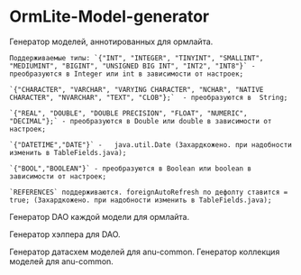 OrmLite-Model-generator
=======================

Генератор моделей, аннотированных для ормлайта.

    Поддерживаемые типы: `{"INT", "INTEGER", "TINYINT", "SMALLINT", "MEDIUMINT", "BIGINT", "UNSIGNED BIG INT", "INT2", "INT8"}` - преобразуются в Integer или int в зависимости от настроек;

    `{"CHARACTER", "VARCHAR", "VARYING CHARACTER", "NCHAR", "NATIVE CHARACTER", "NVARCHAR", "TEXT", "CLOB"};`  - преобразуются в  String;

    `{"REAL", "DOUBLE", "DOUBLE PRECISION", "FLOAT", "NUMERIC", "DECIMAL"};` - преобразуются в Double или double в зависимости от настроек;

    `{"DATETIME","DATE"}` -   java.util.Date (Захардкожено. при надобности изменить в TableFields.java);

    `{"BOOL","BOOLEAN"}` - преобразуются в Boolean или boolean в зависимости от настроек;

    `REFERENCES` поддерживаются. foreignAutoRefresh по дефолту ставится = true; (Захардкожено. при надобности изменить в TableFields.java);



Генератор DAO каждой модели для ормлайта.

Генератор хэлпера для DAO.

Генератор датасхем моделей для anu-common.
Генератор коллекция моделей для          anu-common.